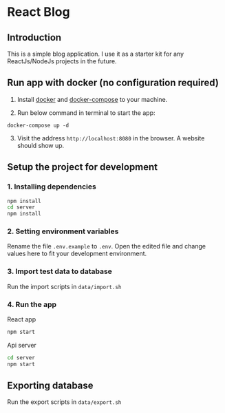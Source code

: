 # React Blog

## Introduction

This is a simple blog application. I use it as a starter kit for any ReactJs/NodeJs projects in the future.


## Run app with docker (no configuration required)

1. Install [docker](https://www.docker.com/community-edition) and [docker-compose](https://docs.docker.com/compose/install/) to your machine.

2. Run below command in terminal to start the app:

```
docker-compose up -d
```

3. Visit the address `http://localhost:8080` in the browser. A website should show up.


## Setup the project for development

### 1. Installing dependencies

``` bash
npm install
cd server
npm install
```

### 2. Setting environment variables

Rename the file `.env.example` to `.env`. Open the edited file and change values here to fit your development environment.

### 3. Import test data to database

Run the import scripts in `data/import.sh`

### 4. Run the app

React app

``` bash
npm start
```

Api server

``` bash
cd server
npm start
```


## Exporting database

Run the export scripts in `data/export.sh`



